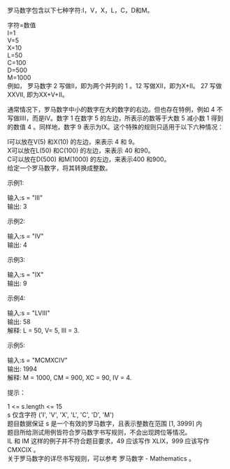 罗马数字包含以下七种字符:I，V，X，L，C，D和M。  

字符=数值  
I=1  
V=5  
X=10  
L=50  
C=100  
D=500  
M=1000  
例如， 罗马数字 2 写做II，即为两个并列的 1 。12 写做XII，即为X+II。 27 写做XXVII, 即为XX+V+II。  

通常情况下，罗马数字中小的数字在大的数字的右边。但也存在特例，例如 4 不写做IIII，而是IV。数字 1 在数字 5 的左边，所表示的数等于大数 5 减小数 1 得到的数值 4 。同样地，数字 9 表示为IX。这个特殊的规则只适用于以下六种情况：  

I可以放在V(5) 和X(10) 的左边，来表示 4 和 9。  
X可以放在L(50) 和C(100) 的左边，来表示 40 和90。  
C可以放在D(500) 和M(1000) 的左边，来表示400 和900。  
给定一个罗马数字，将其转换成整数。  

示例1:  

输入:s = "III"  
输出: 3  

示例2:  

输入:s = "IV"  
输出: 4  

示例3:  

输入:s = "IX"  
输出: 9  

示例4:

输入:s = "LVIII"  
输出: 58  
解释: L = 50, V= 5, III = 3.  

示例5:

输入:s = "MCMXCIV"  
输出: 1994  
解释: M = 1000, CM = 900, XC = 90, IV = 4.  

提示：

1 <= s.length <= 15  
s 仅含字符 ('I', 'V', 'X', 'L', 'C', 'D', 'M')  
题目数据保证 s 是一个有效的罗马数字，且表示整数在范围 [1, 3999] 内  
题目所给测试用例皆符合罗马数字书写规则，不会出现跨位等情况。  
IL 和 IM 这样的例子并不符合题目要求，49 应该写作 XLIX，999 应该写作 CMXCIX 。  
关于罗马数字的详尽书写规则，可以参考 罗马数字 - Mathematics 。